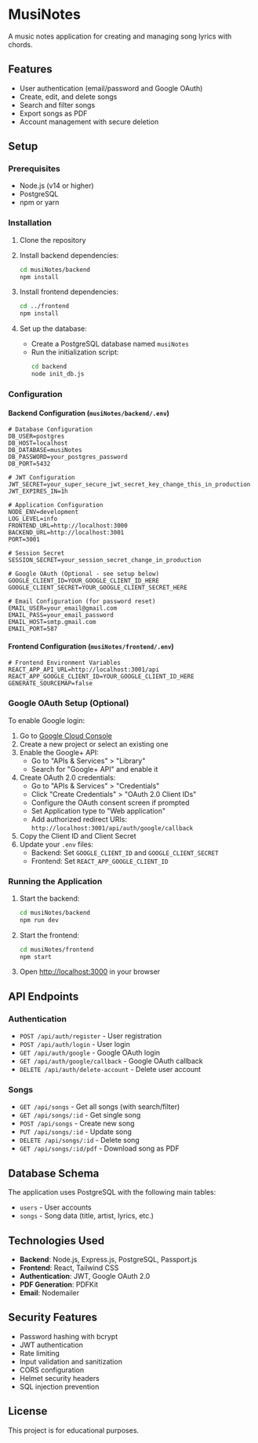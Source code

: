 # MusiNotes

A music notes application for creating and managing song lyrics with chords.

## Features

- User authentication (email/password and Google OAuth)
- Create, edit, and delete songs
- Search and filter songs
- Export songs as PDF
- Account management with secure deletion

## Setup

### Prerequisites

- Node.js (v14 or higher)
- PostgreSQL
- npm or yarn

### Installation

1. Clone the repository
2. Install backend dependencies:
   ```bash
   cd musiNotes/backend
   npm install
   ```

3. Install frontend dependencies:
   ```bash
   cd ../frontend
   npm install
   ```

4. Set up the database:
   - Create a PostgreSQL database named `musiNotes`
   - Run the initialization script:
     ```bash
     cd backend
     node init_db.js
     ```

### Configuration

#### Backend Configuration (`musiNotes/backend/.env`)

```env
# Database Configuration
DB_USER=postgres
DB_HOST=localhost
DB_DATABASE=musiNotes
DB_PASSWORD=your_postgres_password
DB_PORT=5432

# JWT Configuration
JWT_SECRET=your_super_secure_jwt_secret_key_change_this_in_production
JWT_EXPIRES_IN=1h

# Application Configuration
NODE_ENV=development
LOG_LEVEL=info
FRONTEND_URL=http://localhost:3000
BACKEND_URL=http://localhost:3001
PORT=3001

# Session Secret
SESSION_SECRET=your_session_secret_change_in_production

# Google OAuth (Optional - see setup below)
GOOGLE_CLIENT_ID=YOUR_GOOGLE_CLIENT_ID_HERE
GOOGLE_CLIENT_SECRET=YOUR_GOOGLE_CLIENT_SECRET_HERE

# Email Configuration (for password reset)
EMAIL_USER=your_email@gmail.com
EMAIL_PASS=your_email_password
EMAIL_HOST=smtp.gmail.com
EMAIL_PORT=587
```

#### Frontend Configuration (`musiNotes/frontend/.env`)

```env
# Frontend Environment Variables
REACT_APP_API_URL=http://localhost:3001/api
REACT_APP_GOOGLE_CLIENT_ID=YOUR_GOOGLE_CLIENT_ID_HERE
GENERATE_SOURCEMAP=false
```

### Google OAuth Setup (Optional)

To enable Google login:

1. Go to [Google Cloud Console](https://console.cloud.google.com/)
2. Create a new project or select an existing one
3. Enable the Google+ API:
   - Go to "APIs & Services" > "Library"
   - Search for "Google+ API" and enable it
4. Create OAuth 2.0 credentials:
   - Go to "APIs & Services" > "Credentials"
   - Click "Create Credentials" > "OAuth 2.0 Client IDs"
   - Configure the OAuth consent screen if prompted
   - Set Application type to "Web application"
   - Add authorized redirect URIs: `http://localhost:3001/api/auth/google/callback`
5. Copy the Client ID and Client Secret
6. Update your `.env` files:
   - Backend: Set `GOOGLE_CLIENT_ID` and `GOOGLE_CLIENT_SECRET`
   - Frontend: Set `REACT_APP_GOOGLE_CLIENT_ID`

### Running the Application

1. Start the backend:
   ```bash
   cd musiNotes/backend
   npm run dev
   ```

2. Start the frontend:
   ```bash
   cd musiNotes/frontend
   npm start
   ```

3. Open [http://localhost:3000](http://localhost:3000) in your browser

## API Endpoints

### Authentication
- `POST /api/auth/register` - User registration
- `POST /api/auth/login` - User login
- `GET /api/auth/google` - Google OAuth login
- `GET /api/auth/google/callback` - Google OAuth callback
- `DELETE /api/auth/delete-account` - Delete user account

### Songs
- `GET /api/songs` - Get all songs (with search/filter)
- `GET /api/songs/:id` - Get single song
- `POST /api/songs` - Create new song
- `PUT /api/songs/:id` - Update song
- `DELETE /api/songs/:id` - Delete song
- `GET /api/songs/:id/pdf` - Download song as PDF

## Database Schema

The application uses PostgreSQL with the following main tables:
- `users` - User accounts
- `songs` - Song data (title, artist, lyrics, etc.)

## Technologies Used

- **Backend**: Node.js, Express.js, PostgreSQL, Passport.js
- **Frontend**: React, Tailwind CSS
- **Authentication**: JWT, Google OAuth 2.0
- **PDF Generation**: PDFKit
- **Email**: Nodemailer

## Security Features

- Password hashing with bcrypt
- JWT authentication
- Rate limiting
- Input validation and sanitization
- CORS configuration
- Helmet security headers
- SQL injection prevention

## License

This project is for educational purposes.